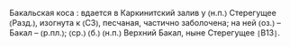 ---
---

Бакальская коса
: вдается в Каркинитский залив у ⦅н.п.⦆ Стерегущее ⦅Разд.⦆, изогнута к ⦅СЗ⦆, песчаная, частично заболочена; на ней ⦅оз.⦆ – Бакал – ⦅р.пл.⦆; ⦅ср.⦆ ⦅б.⦆ ⦅н.п.⦆ Верхний Бакал, ныне Стерегущее ⦃В13⦄.
